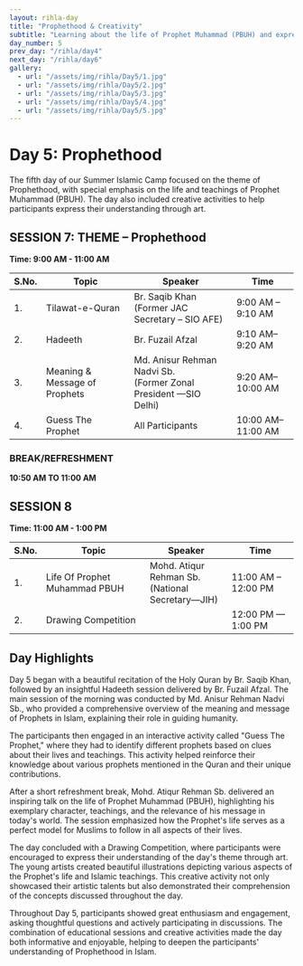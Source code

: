 ```yaml
---
layout: rihla-day
title: "Prophethood & Creativity"
subtitle: "Learning about the life of Prophet Muhammad (PBUH) and expressing creativity through art"
day_number: 5
prev_day: "/rihla/day4"
next_day: "/rihla/day6"
gallery:
  - url: "/assets/img/rihla/Day5/1.jpg"
  - url: "/assets/img/rihla/Day5/2.jpg"
  - url: "/assets/img/rihla/Day5/3.jpg"
  - url: "/assets/img/rihla/Day5/4.jpg"
  - url: "/assets/img/rihla/Day5/5.jpg"
---
```


# Day 5: Prophethood

The fifth day of our Summer Islamic Camp focused on the theme of Prophethood, with special emphasis on the life and teachings of Prophet Muhammad (PBUH). The day also included creative activities to help participants express their understanding through art.

## SESSION 7: THEME – Prophethood

**Time: 9:00 AM - 11:00 AM**

<div class="schedule-table">
<table>
  <thead>
    <tr>
      <th>S.No.</th>
      <th>Topic</th>
      <th>Speaker</th>
      <th>Time</th>
    </tr>
  </thead>
  <tbody>
    <tr>
      <td>1.</td>
      <td>Tilawat-e-Quran</td>
      <td>Br. Saqib Khan<br>(Former JAC Secretary – SIO AFE)</td>
      <td>9:00 AM – 9:10 AM</td>
    </tr>
    <tr>
      <td>2.</td>
      <td>Hadeeth</td>
      <td>Br. Fuzail Afzal</td>
      <td>9:10 AM–9:20 AM</td>
    </tr>
    <tr>
      <td>3.</td>
      <td>Meaning & Message of Prophets</td>
      <td>Md. Anisur Rehman Nadvi Sb.<br>(Former Zonal President —SIO Delhi)</td>
      <td>9:20 AM–10:00 AM</td>
    </tr>
    <tr>
      <td>4.</td>
      <td>Guess The Prophet</td>
      <td>All Participants</td>
      <td>10:00 AM– 11:00 AM</td>
    </tr>
  </tbody>
</table>
</div>

### BREAK/REFRESHMENT
**10:50 AM TO 11:00 AM**

## SESSION 8

**Time: 11:00 AM - 1:00 PM**

<div class="schedule-table">
<table>
  <thead>
    <tr>
      <th>S.No.</th>
      <th>Topic</th>
      <th>Speaker</th>
      <th>Time</th>
    </tr>
  </thead>
  <tbody>
    <tr>
      <td>1.</td>
      <td>Life Of Prophet Muhammad PBUH</td>
      <td>Mohd. Atiqur Rehman Sb.<br>(National Secretary—JIH)</td>
      <td>11:00 AM – 12:00 PM</td>
    </tr>
    <tr>
      <td>2.</td>
      <td>Drawing Competition</td>
      <td></td>
      <td>12:00 PM — 1:00 PM</td>
    </tr>
  </tbody>
</table>
</div>

## Day Highlights

Day 5 began with a beautiful recitation of the Holy Quran by Br. Saqib Khan, followed by an insightful Hadeeth session delivered by Br. Fuzail Afzal. The main session of the morning was conducted by Md. Anisur Rehman Nadvi Sb., who provided a comprehensive overview of the meaning and message of Prophets in Islam, explaining their role in guiding humanity.

The participants then engaged in an interactive activity called "Guess The Prophet," where they had to identify different prophets based on clues about their lives and teachings. This activity helped reinforce their knowledge about various prophets mentioned in the Quran and their unique contributions.

After a short refreshment break, Mohd. Atiqur Rehman Sb. delivered an inspiring talk on the life of Prophet Muhammad (PBUH), highlighting his exemplary character, teachings, and the relevance of his message in today's world. The session emphasized how the Prophet's life serves as a perfect model for Muslims to follow in all aspects of their lives.

The day concluded with a Drawing Competition, where participants were encouraged to express their understanding of the day's theme through art. The young artists created beautiful illustrations depicting various aspects of the Prophet's life and Islamic teachings. This creative activity not only showcased their artistic talents but also demonstrated their comprehension of the concepts discussed throughout the day.

Throughout Day 5, participants showed great enthusiasm and engagement, asking thoughtful questions and actively participating in discussions. The combination of educational sessions and creative activities made the day both informative and enjoyable, helping to deepen the participants' understanding of Prophethood in Islam. 